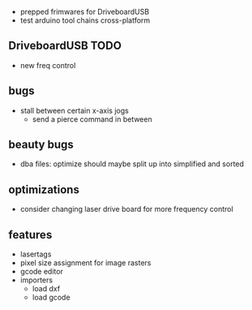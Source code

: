 

- prepped frimwares for DriveboardUSB
- test arduino tool chains cross-platform


DriveboardUSB TODO
------------------
- new freq control


bugs
----
- stall between certain x-axis jogs
  - send a pierce command in between

beauty bugs
-----------
- dba files: optimize should maybe split up into simplified and sorted

optimizations
-------------
- consider changing laser drive board for more frequency control


features
--------
- lasertags
- pixel size assignment for image rasters
- gcode editor
- importers
  - load dxf
  - load gcode
